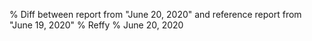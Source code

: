 % Diff between report from "June 20, 2020" and reference report from "June 19, 2020"
% Reffy
% June 20, 2020

